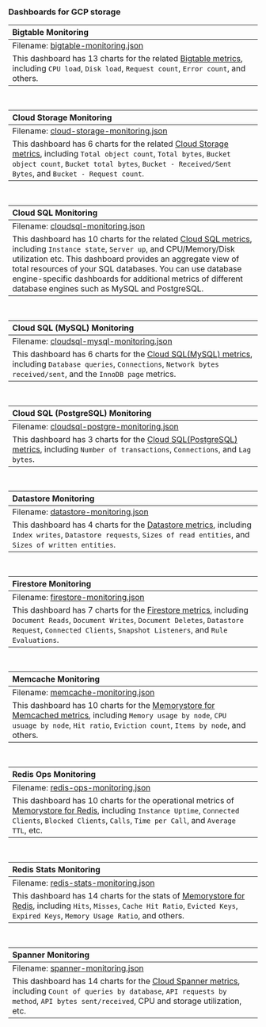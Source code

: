 ### Dashboards for GCP storage


|Bigtable Monitoring|
|:------------------|
|Filename: [bigtable-monitoring.json](bigtable-monitoring.json)|
|This dashboard has 13 charts for the related [Bigtable metrics](https://cloud.google.com/monitoring/api/metrics_gcp#gcp-bigtable), including `CPU load`, `Disk load`, `Request count`, `Error count`, and others.|

&nbsp;

|Cloud Storage Monitoring|
|:-----------------------|
|Filename: [cloud-storage-monitoring.json](cloud-storage-monitoring.json)|
|This dashboard has 6 charts for the related [Cloud Storage metrics](https://cloud.google.com/monitoring/api/metrics_gcp#gcp-storage), including `Total object count`, `Total bytes`, `Bucket object count`, `Bucket total bytes`, `Bucket - Received/Sent Bytes`, and `Bucket - Request count`.|

&nbsp;

|Cloud SQL Monitoring|
|:-------------------|
|Filename: [cloudsql-monitoring.json](cloudsql-monitoring.json)|
|This dashboard has 10 charts for the related [Cloud SQL metrics](https://cloud.google.com/monitoring/api/metrics_gcp#gcp-cloudsql), including `Instance state`, `Server up`, and CPU/Memory/Disk utilization etc. This dashboard provides an aggregate view of total resources of your SQL databases. You can use database engine-specific dashboards for additional metrics of different database engines such as MySQL and PostgreSQL.

&nbsp;

|Cloud SQL (MySQL) Monitoring|
|:--------------------------|
|Filename: [cloudsql-mysql-monitoring.json](cloudsql-mysql-monitoring.json)|
|This dashboard has 6 charts for the [Cloud SQL(MySQL) metrics](https://cloud.google.com/monitoring/api/metrics_gcp#gcp-cloudsql), including `Database queries`, `Connections`, `Network bytes received/sent`, and the `InnoDB page` metrics.

&nbsp;

|Cloud SQL (PostgreSQL) Monitoring|
|:-------------------------------|
|Filename: [cloudsql-postgre-monitoring.json](cloudsql-postgre-monitoring.json)
|This dashboard has 3 charts for the [Cloud SQL(PostgreSQL) metrics](https://cloud.google.com/monitoring/api/metrics_gcp#gcp-cloudsql), including `Number of transactions`, `Connections`, and `Lag bytes`.

&nbsp;

|Datastore Monitoring|
|:-------------------|
|Filename: [datastore-monitoring.json](datastore-monitoring.json)|
|This dashboard has 4 charts for the [Datastore metrics](https://cloud.google.com/monitoring/api/metrics_gcp#gcp-datastore), including `Index writes`, `Datastore requests`, `Sizes of read entities`, and `Sizes of written entities`.|

&nbsp;

|Firestore Monitoring|
|:-------------------|
|Filename: [firestore-monitoring.json](firestore-monitoring.json)|
|This dashboard has 7 charts for the [Firestore metrics](https://cloud.google.com/monitoring/api/metrics_gcp#gcp-firestore), including `Document Reads`, `Document Writes`, `Document Deletes`, `Datastore Request`, `Connected Clients`, `Snapshot Listeners`, and `Rule Evaluations`.|

&nbsp;

|Memcache Monitoring|
|:------------------|
|Filename: [memcache-monitoring.json](memcache-monitoring.json)|
|This dashboard has 10 charts for the [Memorystore for Memcached metrics](https://cloud.google.com/monitoring/api/metrics_gcp#gcp-memcache), including `Memory usage by node`, `CPU usuage by node`, `Hit ratio`, `Eviction count`, `Items by node`, and others.

&nbsp;

|Redis Ops Monitoring|
|:-------------------|
|Filename: [redis-ops-monitoring.json](redis-ops-monitoring.json)|
|This dashboard has 10 charts for the operational metrics of [Memorystore for Redis](https://cloud.google.com/monitoring/api/metrics_gcp#gcp-redis), including `Instance Uptime`, `Connected Clients`, `Blocked Clients`, `Calls`, `Time per Call`, and `Average TTL`, etc.|

&nbsp;

|Redis Stats Monitoring|
|:---------------------|
|Filename: [redis-stats-monitoring.json](redis-stats-monitoring.json)|
|This dashboard has 14 charts for the stats of [Memorystore for Redis](https://cloud.google.com/monitoring/api/metrics_gcp#gcp-redis), including `Hits`, `Misses`, `Cache Hit Ratio`, `Evicted Keys`, `Expired Keys`, `Memory Usage Ratio`, and others.

&nbsp;

|Spanner Monitoring|
|:-----------------|
|Filename: [spanner-monitoring.json](spanner-monitoring.json)|
|This dashboard has 14 charts for the [Cloud Spanner metrics](https://cloud.google.com/monitoring/api/metrics_gcp#gcp-spanner), including `Count of queries by database`, `API requests by method`, `API bytes sent/received`, CPU and storage utilization, etc.
